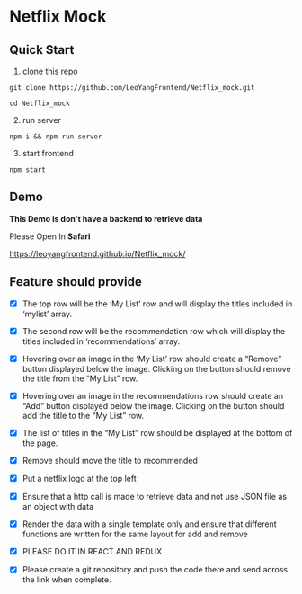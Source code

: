 # Netflix Mock

## Quick Start

1. clone this repo

```
git clone https://github.com/LeoYangFrontend/Netflix_mock.git
```

```
cd Netflix_mock
```

2. run server

```
npm i && npm run server
```

3. start frontend

```
npm start
```

## Demo

**This Demo is don't have a backend to retrieve data**

Please Open In **Safari**

https://leoyangfrontend.github.io/Netflix_mock/

## Feature should provide

-   [x] The top row will be the ‘My List’ row and will display the titles included in ‘mylist’ array.

-   [x] The second row will be the recommendation row which will display the titles included in ‘recommendations’ array.

-   [x] Hovering over an image in the ‘My List’ row should create a “Remove” button displayed below the image. Clicking on the button should remove the title from the “My List” row.

-   [x] Hovering over an image in the recommendations row should create an “Add” button displayed below the image. Clicking on the button should add the title to the “My List” row.

-   [x] The list of titles in the “My List” row should be displayed at the bottom of the page.

-   [x] Remove should move the title to recommended

-   [x] Put a netflix logo at the top left

-   [x] Ensure that a http call is made to retrieve data and not use JSON file as an object with data

-   [x] Render the data with a single template only and ensure that different functions are written for the same layout for add and remove

-   [x] PLEASE DO IT IN REACT AND REDUX

-   [x] Please create a git repository and push the code there and send across the link when complete.
